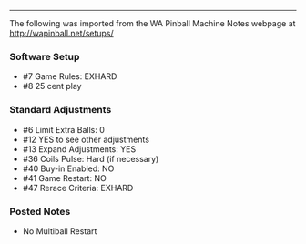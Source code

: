 ***
The following was imported from the WA Pinball Machine Notes webpage at http://wapinball.net/setups/
### Software Setup 
-   #7 Game Rules: EXHARD
-   #8 25 cent play
### Standard Adjustments 
-   #6 Limit Extra Balls: 0
-   #12 YES to see other adjustments
-   #13 Expand Adjustments: YES
-   #36 Coils Pulse: Hard (if necessary)
-   #40 Buy-in Enabled: NO
-   #41 Game Restart: NO
-   #47 Rerace Criteria: EXHARD
### Posted Notes 
-   No Multiball Restart
